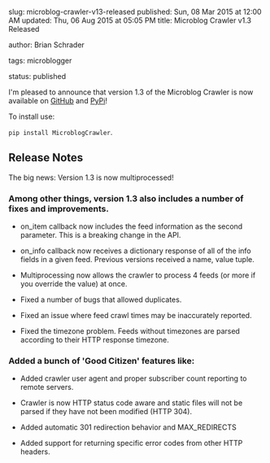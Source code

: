 slug: microblog-crawler-v13-released
published: Sun, 08 Mar 2015 at 12:00 AM
updated: Thu, 06 Aug 2015 at 05:05 PM
title: Microblog Crawler v1.3 Released

author: Brian Schrader

tags: microblogger

status: published


I'm pleased to announce that version 1.3 of the Microblog Crawler is now available on [GitHub](https://github.com/Sonictherocketman/microblog_crawler) and [PyPi](https://pypi.python.org/pypi/MicroblogCrawler)! 



To install use:



`pip install MicroblogCrawler`.



## Release Notes



The big news: Version 1.3 is now multiprocessed!



### Among other things, version 1.3 also includes a number of fixes and improvements.



- on_item callback now includes the feed information as the second parameter. This is a breaking change in the API.

- on_info callback now receives a dictionary response of all of the info fields in a given feed. Previous versions received a name, value tuple.

- Multiprocessing now allows the crawler to process 4 feeds (or more if you override the value) at once.

- Fixed a number of bugs that allowed duplicates.

- Fixed an issue where feed crawl times may be inaccurately reported.

- Fixed the timezone problem. Feeds without timezones are parsed according to their HTTP response timezone.



### Added a bunch of 'Good Citizen' features like:



- Added crawler user agent and proper subscriber count reporting to remote servers.

- Crawler is now HTTP status code aware and static files will not be parsed if they have not been modified (HTTP 304).

- Added automatic 301 redirection behavior and MAX_REDIRECTS

- Added support for returning specific error codes from other HTTP headers.

